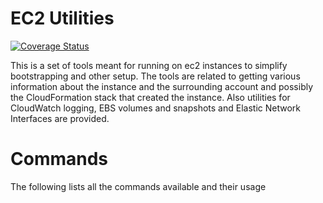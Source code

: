 # EC2 Utilities

[![Coverage Status](https://coveralls.io/repos/github/NitorCreations/ec2-utils/badge.svg?branch=master)](https://coveralls.io/github/NitorCreations/ec2-utils?branch=master)

This is a set of tools meant for running on ec2 instances to simplify bootstrapping
and other setup. The tools are related to getting various information about
the instance and the surrounding account and possibly the CloudFormation
stack that created the instance. Also utilities for CloudWatch logging,
EBS volumes and snapshots and Elastic Network Interfaces are provided.

# Commands

The following lists all the commands available and their usage

